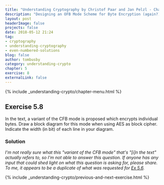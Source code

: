 ```yaml
---
title: "Understanding Cryptography by Christof Paar and Jan Pelzl - Chapter 5 Solutions - Ex5.8"
description: "Designing an OFB Mode Scheme for Byte Encryption (again?)"
layout: post
headerImage: false
projects: false
date: 2018-05-12 21:24
tag:
- cryptography
- understanding-cryptography
- even-numbered-solutions
blog: false
author: tombusby
category: understanding-crypto
chapter: 5
exercise: 8
externalLink: false
---
```


{% include _understanding-crypto/chapter-menu.html %}

## Exercise 5.8

In the text, a variant of the CFB mode is proposed which encrypts individual bytes. Draw a block diagram for this mode when using AES as block cipher. Indicate the width (in bit) of each line in your diagram.

### Solution

*I'm not really sure what this "variant of the CFB mode" that's "[i]n the text" actually refers to, so I'm not able to answer this question. If anyone has any input that could shed light on what this question is asking for, please share. To me, it appears to be a duplicate of what was requested for [Ex 5.6](/understanding-cryptography-ex5.6/).*

{% include _understanding-crypto/previous-and-next-exercise.html %}
